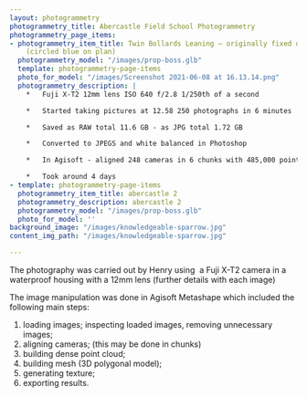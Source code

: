 ```yaml
---
layout: photogrammetry
photogrammetry_title: Abercastle Field School Photogrammetry
photogrammetry_page_items:
- photogrammetry_item_title: Twin Bollards Leaning – originally fixed on the top deck
    (circled blue on plan)
  photogrammetry_model: "/images/prop-boss.glb"
  template: photogrammetry-page-items
  photo_for_model: "/images/Screenshot 2021-06-08 at 16.13.14.png"
  photogrammetry_description: |
    *   Fuji X-T2 12mm lens ISO 640 f/2.8 1/250th of a second

    *   Started taking pictures at 12.58 250 photographs in 6 minutes

    *   Saved as RAW total 11.6 GB - as JPG total 1.72 GB

    *   Converted to JPEGS and white balanced in Photoshop

    *   In Agisoft - aligned 248 cameras in 6 chunks with 485,000 points

    *   Took around 4 days
- template: photogrammetry-page-items
  photogrammetry_item_title: abercastle 2
  photogrammetry_description: abercastle 2
  photogrammetry_model: "/images/prop-boss.glb"
  photo_for_model: ''
background_image: "/images/knowledgeable-sparrow.jpg"
content_img_path: "/images/knowledgeable-sparrow.jpg"

---
```

The photography was carried out by Henry using  a Fuji X-T2 camera in a waterproof housing with a 12mm lens (further details with each image)

The image manipulation was done in Agisoft Metashape which included the following main steps:

1.  loading images; inspecting loaded images, removing unnecessary images;
2.  aligning cameras; (this may be done in chunks)
3.  building dense point cloud;
4.  building mesh (3D polygonal model);
5.  generating texture;
6.  exporting results.
